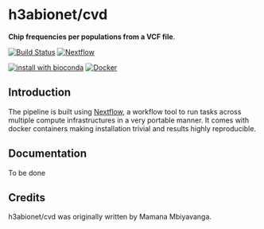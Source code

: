 # h3abionet/cvd

**Chip frequencies per populations from a VCF file**.

[![Build Status](https://travis-ci.com/h3abionet/cvd.svg?branch=master)](https://travis-ci.com/h3abionet/cvd)
[![Nextflow](https://img.shields.io/badge/nextflow-%E2%89%A50.32.0-brightgreen.svg)](https://www.nextflow.io/)

[![install with bioconda](https://img.shields.io/badge/install%20with-bioconda-brightgreen.svg)](http://bioconda.github.io/)
[![Docker](https://img.shields.io/docker/automated/nfcore/chipfreqs.svg)](https://hub.docker.com/r/nfcore/chipfreqs)

## Introduction
The pipeline is built using [Nextflow](https://www.nextflow.io), a workflow tool to run tasks across multiple compute infrastructures in a very portable manner. It comes with docker containers making installation trivial and results highly reproducible.


## Documentation
To be done
<!-- The h3abionet/cvd pipeline comes with documentation about the pipeline, found in the `docs/` directory: -->
<!--
1. [Installation](https://nf-co.re/usage/installation)
2. Pipeline configuration
    * [Local installation](https://nf-co.re/usage/local_installation)
    * [Adding your own system config](https://nf-co.re/usage/adding_own_config)
    * [Reference genomes](https://nf-co.re/usage/reference_genomes)
3. [Running the pipeline](docs/usage.md)
4. [Output and how to interpret the results](docs/output.md) -->
<!-- 5. [Troubleshooting](https://nf-co.re/usage/troubleshooting) -->

<!-- TODO nf-core: Add a brief overview of what the pipeline does and how it works -->

## Credits
h3abionet/cvd was originally written by Mamana Mbiyavanga.
